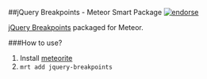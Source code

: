 ##jQuery Breakpoints - Meteor Smart Package
[![endorse](https://api.coderwall.com/benjaminrh/endorsecount.png)](https://coderwall.com/benjaminrh)

[jQuery Breakpoints](http://xoxco.com/projects/code/breakpoints/) packaged for Meteor.

###How to use?

1. Install [meteorite](https://github.com/oortcloud/meteorite)
2. `mrt add jquery-breakpoints`
